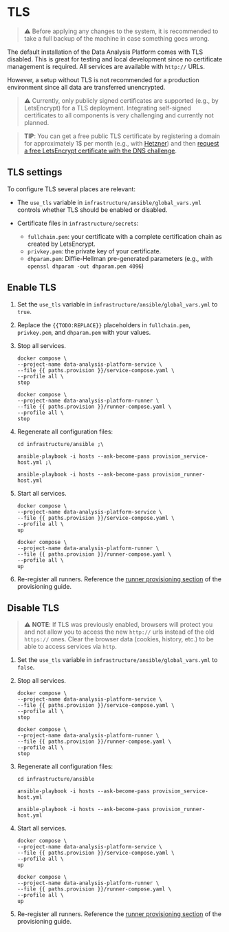 
# TLS

> :warning: Before applying any changes to the system, it is recommended to take a full backup of the machine in case something goes wrong.

The default installation of the Data Analysis Platform comes with TLS disabled. This is great for testing and local development since no certificate management is required. All services are available with `http://` URLs. 

However, a setup without TLS is not recommended for a production environment since all data are transferred unencrypted.

> :warning: Currently, only publicly signed certificates are supported (e.g., by LetsEncrypt) for a TLS deployment. Integrating self-signed certificates to all components is very challenging and currently not planned.

> **TIP**: You can get a free public TLS certificate by registering a domain for approximately 1$ per month (e.g., with [Hetzner](https://www.hetzner.com/domainregistration)) and then [request a free LetsEncrypt certificate with the DNS challenge](https://ongkhaiwei.medium.com/generate-lets-encrypt-certificate-with-dns-challenge-and-namecheap-e5999a040708). 

## TLS settings

To configure TLS several places are relevant:

- The `use_tls` variable in `infrastructure/ansible/global_vars.yml` controls whether TLS should be enabled or disabled.
- Certificate files in `infrastructure/secrets`:
    
    - `fullchain.pem`: your certificate with a complete certification chain as created by LetsEncrypt.
    - `privkey.pem`: the private key of your certificate.
    - `dhparam.pem`: Diffie-Hellman pre-generated parameters (e.g., with `openssl dhparam -out dhparam.pem 4096`)

## Enable TLS

1) Set the `use_tls` variable in `infrastructure/ansible/global_vars.yml` to `true`.

2) Replace the `{{TODO:REPLACE}}` placeholders in `fullchain.pem`, `privkey.pem`, and `dhparam.pem` with your values.

3) Stop all services.

    ```Shell
    docker compose \
    --project-name data-analysis-platform-service \
    --file {{ paths.provision }}/service-compose.yaml \
    --profile all \
    stop
    ```

    ```Shell
    docker compose \
    --project-name data-analysis-platform-runner \
    --file {{ paths.provision }}/runner-compose.yaml \
    --profile all \
    stop
    ```


4) Regenerate all configuration files:

    ```Shell
    cd infrastructure/ansible ;\

    ansible-playbook -i hosts --ask-become-pass provision_service-host.yml ;\

    ansible-playbook -i hosts --ask-become-pass provision_runner-host.yml
    ```

5) Start all services.

    ```Shell
    docker compose \
    --project-name data-analysis-platform-service \
    --file {{ paths.provision }}/service-compose.yaml \
    --profile all \
    up
    ```

    ```Shell
    docker compose \
    --project-name data-analysis-platform-runner \
    --file {{ paths.provision }}/runner-compose.yaml \
    --profile all \
    up
    ```
6) Re-register all runners. Reference the [runner provisioning section](provision.md#runner-host) of the provisioning guide.

## Disable TLS

> :warning: **NOTE**: If TLS was previously enabled, browsers will protect you and not allow you to access the new `http://` urls instead of the old `https://` ones. Clear the browser data (cookies, history, etc.) to be able to access services via `http`.

1) Set the `use_tls` variable in `infrastructure/ansible/global_vars.yml` to `false`.

3) Stop all services.

    ```Shell
    docker compose \
    --project-name data-analysis-platform-service \
    --file {{ paths.provision }}/service-compose.yaml \
    --profile all \
    stop
    ```

    ```Shell
    docker compose \
    --project-name data-analysis-platform-runner \
    --file {{ paths.provision }}/runner-compose.yaml \
    --profile all \
    stop
    ```


4) Regenerate all configuration files:

    ```Shell
    cd infrastructure/ansible 

    ansible-playbook -i hosts --ask-become-pass provision_service-host.yml 

    ansible-playbook -i hosts --ask-become-pass provision_runner-host.yml
    ```

5) Start all services.

    ```Shell
    docker compose \
    --project-name data-analysis-platform-service \
    --file {{ paths.provision }}/service-compose.yaml \
    --profile all \
    up
    ```

    ```Shell
    docker compose \
    --project-name data-analysis-platform-runner \
    --file {{ paths.provision }}/runner-compose.yaml \
    --profile all \
    up
    ```
6) Re-register all runners. Reference the [runner provisioning section](provision.md#runner-host) of the provisioning guide.


